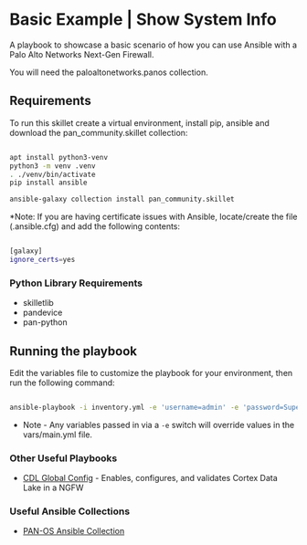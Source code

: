 # Basic Example | Show System Info

A playbook to showcase a basic scenario of how you can use Ansible with a Palo Alto Networks Next-Gen Firewall.

You will need the paloaltonetworks.panos collection. 

## Requirements

To run this skillet create a virtual environment, install pip, ansible and download the pan_community.skillet collection:
 
```bash

apt install python3-venv
python3 -m venv .venv
. ./venv/bin/activate
pip install ansible

ansible-galaxy collection install pan_community.skillet

```  

*Note: If you are having certificate issues with Ansible, locate/create the file (.ansible.cfg) and add the following contents:
```bash

[galaxy]
ignore_certs=yes
```
### Python Library Requirements
* skilletlib
* pandevice
* pan-python

## Running the playbook

Edit the variables file to customize the playbook for your environment, then run the following command:

```bash

ansible-playbook -i inventory.yml -e 'username=admin' -e 'password=Super! Secret!' -e 'ip_address=10.0.1.55' show_system_info.yml 

```

* Note - Any variables passed in via a `-e` switch will override values in the vars/main.yml file.

### Other Useful Playbooks
 * [CDL Global Config](https://github.com/PaloAltoNetworks/panos-logging-skillets/tree/master/cdl_global_config_playbook) - Enables, configures, and validates Cortex Data Lake in a NGFW
 
 ### Useful Ansible Collections
* [PAN-OS Ansible Collection](https://github.com/PaloAltoNetworks/pan-os-ansible)

